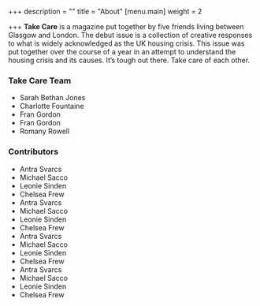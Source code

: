 +++
description = ""
title = "About"
[menu.main]
weight = 2

+++
**Take Care** is a magazine put together by five friends living between Glasgow and London. The debut issue is a collection of creative responses to what is widely acknowledged as the UK housing crisis. This issue was put together over the course of a year in an attempt to understand the housing crisis and its causes. It’s tough out there. Take care of each other.

### Take Care Team

- Sarah Bethan Jones
- Charlotte Fountaine
- Fran Gordon
- Fran Gordon
- Romany Rowell


### Contributors

- Antra Svarcs
- Michael Sacco
- Leonie Sinden
- Chelsea Frew
- Antra Svarcs
- Michael Sacco
- Leonie Sinden
- Chelsea Frew
- Antra Svarcs
- Michael Sacco
- Leonie Sinden
- Chelsea Frew
- Antra Svarcs
- Michael Sacco
- Leonie Sinden
- Chelsea Frew